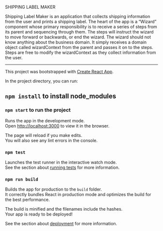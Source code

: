 SHIPPING LABEL MAKER

Shipping Label Maker is an application that collects shipping information from the user and
prints a shipping label. The heart of the app is a “Wizard” component whose primary
responsibility is to receive a series of steps from its parent and sequencing through them. The
steps will instruct the wizard to move forward or backwards, or end the wizard. The wizard
should not know anything about the business domain. It simply receives a domain object called
wizardContext from the parent and passes it on to the steps. Steps are free to modify the
wizardContext as they collect information from the user.
____________________________________________________________________________________________________________

This project was bootstrapped with [Create React App](https://github.com/facebookincubator/create-react-app).

In the project directory, you can run:

## `npm install` to install node_modules
### `npm start` to run the project

Runs the app in the development mode.<br>
Open [http://localhost:3000](http://localhost:3000) to view it in the browser.

The page will reload if you make edits.<br>
You will also see any lint errors in the console.

### `npm test`

Launches the test runner in the interactive watch mode.<br>
See the section about [running tests](#running-tests) for more information.

### `npm run build`

Builds the app for production to the `build` folder.<br>
It correctly bundles React in production mode and optimizes the build for the best performance.

The build is minified and the filenames include the hashes.<br>
Your app is ready to be deployed!

See the section about [deployment](#deployment) for more information.
